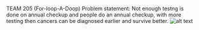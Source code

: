 TEAM 205 (For-loop-A-Doop) Problem statement: Not enough testng is done on annual checkup and people do an annual checkup, with more testing then cancers can be diagnosed earlier and survive better. 
![alt text](https://news.cancerresearchuk.org/wp-content/uploads/2019/12/blog-blood.png)
